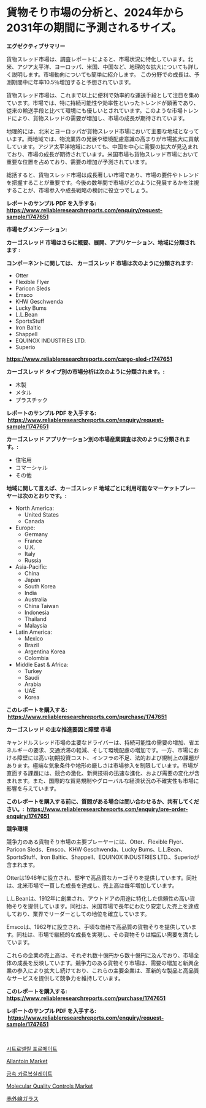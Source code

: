 <p><h1>貨物そり市場の分析と、2024年から2031年の期間に予測されるサイズ。</h1></p><p><strong>エグゼクティブサマリー</strong></p>
<p><p>貨物スレッド市場は、調査レポートによると、市場状況に特化しています。北米、アジア太平洋、ヨーロッパ、米国、中国など、地理的な拡大についても詳しく説明します。市場動向についても簡単に紹介します。 この分野での成長は、予測期間中に年率10.5％増加すると予想されています。</p><p>貨物スレッド市場は、これまで以上に便利で効率的な運送手段として注目を集めています。市場では、特に持続可能性や効率性といったトレンドが顕著であり、従来の輸送手段と比べて環境にも優しいとされています。このような市場トレンドにより、貨物スレッドの需要が増加し、市場の成長が期待されています。</p><p>地理的には、北米とヨーロッパが貨物スレッド市場において主要な地域となっています。両地域では、物流業界の発展や環境配慮意識の高まりが市場拡大に貢献しています。アジア太平洋地域においても、中国を中心に需要の拡大が見込まれており、市場の成長が期待されています。米国市場も貨物スレッド市場において重要な位置を占めており、需要の増加が予測されています。</p><p>総括すると、貨物スレッド市場は成長著しい市場であり、市場の要件やトレンドを把握することが重要です。今後の数年間で市場がどのように発展するかを注視することが、市場参入や成長戦略の検討に役立つでしょう。</p></p>
<p><strong>レポートのサンプル PDF を入手する: <a href="https://www.reliableresearchreports.com/enquiry/request-sample/1747651">https://www.reliableresearchreports.com/enquiry/request-sample/1747651</a></strong></p>
<p><strong>市場セグメンテーション:</strong></p>
<p><strong> カーゴスレッド 市場はさらに概要、展開、アプリケーション、地域に分類されます :</strong></p>
<p><strong>コンポーネントに関しては、 カーゴスレッド 市場は次のように分類されます: &nbsp;</strong></p>
<p><ul><li>Otter</li><li>Flexible Flyer</li><li>Paricon Sleds</li><li>Emsco</li><li>KHW Geschwenda</li><li>Lucky Bums</li><li>L.L.Bean</li><li>SportsStuff</li><li>Iron Baltic</li><li>Shappell</li><li>EQUINOX INDUSTRIES LTD.</li><li>Superio</li></ul></p>
<p><strong><a href="https://www.reliableresearchreports.com/cargo-sled-r1747651">https://www.reliableresearchreports.com/cargo-sled-r1747651</a></strong></p>
<p><strong> カーゴスレッド タイプ別の市場分析は次のように分類されます。:</strong></p>
<p><ul><li>木製</li><li>メタル</li><li>プラスチック</li></ul></p>
<p><strong>レポートのサンプル PDF を入手する: &nbsp;<a href="https://www.reliableresearchreports.com/enquiry/request-sample/1747651">https://www.reliableresearchreports.com/enquiry/request-sample/1747651</a></strong></p>
<p><strong> カーゴスレッド アプリケーション別の市場産業調査は次のように分類されます。:</strong></p>
<p><ul><li>住宅用</li><li>コマーシャル</li><li>その他</li></ul></p>
<p><strong>地域に関して言えば、カーゴスレッド 地域ごとに利用可能なマーケットプレーヤーは次のとおりです。:</strong></p>
<p><ul>
    <li>
        North America:
        <ul>
            <li>United States</li>
            <li>Canada</li>
        </ul>
    </li>
    <li>
        Europe:
        <ul>
            <li>Germany</li>
            <li>France</li>
            <li>U.K.</li>
            <li>Italy</li>
            <li>Russia</li>
        </ul>
    </li>
    <li>
        Asia-Pacific:
        <ul>
            <li>China</li>
            <li>Japan</li>
            <li>South Korea</li>
            <li>India</li>
            <li>Australia</li>
            <li>China Taiwan</li>
            <li>Indonesia</li>
            <li>Thailand</li>
            <li>Malaysia</li>
        </ul>
    </li>
    <li>
        Latin America:
        <ul>
            <li>Mexico</li>
            <li>Brazil</li>
            <li>Argentina Korea</li>
            <li>Colombia</li>
        </ul>
    </li>
    <li>
        Middle East & Africa:
        <ul>
            <li>Turkey</li>
            <li>Saudi</li>
            <li>Arabia</li>
            <li>UAE</li>
            <li>Korea</li>
        </ul>
    </li>
    </ul></p>
<p><strong>このレポートを購入する: &nbsp;<a href="https://www.reliableresearchreports.com/purchase/1747651">https://www.reliableresearchreports.com/purchase/1747651</a></strong></p>
<p><strong>カーゴスレッド の主な推進要因と障壁 市場</strong></p>
<p><p>キャンドルスレッド市場の主要なドライバーは、持続可能性の需要の増加、省エネルギーの要求、交通渋滞の軽減、そして環境配慮の増加です。一方、市場における障壁には高い初期投資コスト、インフラの不足、法的および規制上の課題があります。極端な気象条件や地形の厳しさは市場参入を制限しています。市場が直面する課題には、競合の激化、新興技術の迅速な進化、および需要の変化が含まれます。また、国際的な貿易規制やグローバルな経済状況の不確実性も市場に影響を与えています。</p></p>
<p><strong>このレポートを購入する前に、質問がある場合は問い合わせるか、共有してください。:&nbsp; <a href="https://www.reliableresearchreports.com/enquiry/pre-order-enquiry/1747651">https://www.reliableresearchreports.com/enquiry/pre-order-enquiry/1747651</a></strong></p>
<p><strong>競争環境</strong></p>
<p><p>競争力のある貨物そり市場の主要プレーヤーには、Otter、Flexible Flyer、Paricon Sleds、Emsco、KHW Geschwenda、Lucky Bums、L.L.Bean、SportsStuff、Iron Baltic、Shappell、EQUINOX INDUSTRIES LTD.、Superioが含まれます。</p><p>Otterは1946年に設立され、堅牢で高品質なカーゴそりを提供しています。同社は、北米市場で一貫した成長を達成し、売上高は毎年増加しています。</p><p>L.L.Beanは、1912年に創業され、アウトドアの用途に特化した信頼性の高い貨物そりを提供しています。同社は、米国市場で長年にわたり安定した売上を達成しており、業界でリーダーとしての地位を確立しています。</p><p>Emscoは、1962年に設立され、手頃な価格で高品質の貨物そりを提供しています。同社は、市場で継続的な成長を実現し、その貨物そりは幅広い需要を満たしています。</p><p>これらの企業の売上高は、それぞれ数十億円から数十億円に及んでおり、市場全体の成長を反映しています。競争力のある貨物そり市場は、需要の増加と新興企業の参入により拡大し続けており、これらの主要企業は、革新的な製品と高品質なサービスを提供して競争力を維持しています。</p></p>
<p><strong>このレポートを購入する: &nbsp; <a href="https://www.reliableresearchreports.com/purchase/1747651">https://www.reliableresearchreports.com/purchase/1747651</a></strong></p>
<p><strong>レポートのサンプル PDF を入手する: &nbsp;<a href="https://www.reliableresearchreports.com/enquiry/request-sample/1747651">https://www.reliableresearchreports.com/enquiry/request-sample/1747651</a></strong><strong></strong></p>
<p>&nbsp;</p>
<p><p><a href="https://github.com/OwenHamiytll568745/Market-Research-Report-List-1/blob/main/928441923301.md">시트로넬릴 포르메이트</a></p><p><a href="https://issuu.com/reportprime-2/docs/allantoin-market-size-2030.pptx">Allantoin Market</a></p><p><a href="https://github.com/vdhdwjyp90142/Market-Research-Report-List-1/blob/main/595900823300.md">금속 카르복실레이트</a></p><p><a href="https://github.com/dringals/Market-Research-Report-List-3/blob/main/molecular-quality-controls-market.md">Molecular Quality Controls Market</a></p><p><a href="https://medium.com/@ameliaordoneza/%E8%B5%A4%E5%A4%96%E7%B7%9A%E3%82%AC%E3%83%A9%E3%82%B9%E5%B8%82%E5%A0%B4%E8%A6%8F%E6%A8%A1-%E5%B8%82%E5%A0%B4%E5%8B%95%E5%90%91%E3%81%8A%E3%82%88%E3%81%B3%E5%B8%82%E5%A0%B4%E4%BA%88%E6%B8%AC-2024%E5%B9%B4%E3%81%8B%E3%82%892031%E5%B9%B4-fc75e246f92c">赤外線ガラス</a></p></p>